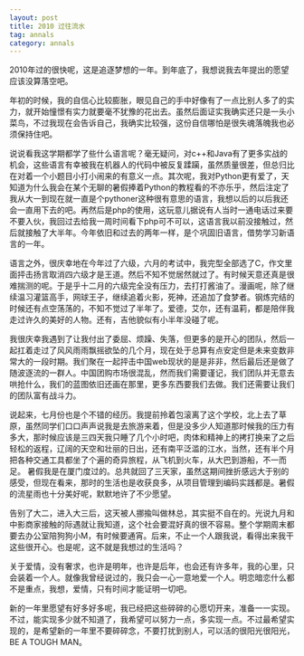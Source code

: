 ```yaml
---
layout: post
title: 2010 过往流水
tag: annals
category: annals
---
```



2010年过的很快呢，这是追逐梦想的一年。到年底了，我想说我去年提出的愿望应该没算落空吧。

年初的时候，我的自信心比较膨胀，眼见自己的手中好像有了一点比别人多了的实力，就开始憧憬有实力就要毫不犹豫的花出去。虽然后面证实我确实还只是一头小菜鸟，不过我现在会告诉自己，我确实比较强，这份自信哪怕是很失魂落魄我也必须保持住吧。

说说看我这学期都学了些什么语言呢？毫无疑问，对c++和Java有了更多实战的机会，这些语言有幸被我在机器人的代码中被反复蹂躏，虽然质量很差，但总归比在对着一个小题目小打小闹来的有意义一点。其次呢，我对Python更有爱了，天知道为什么我会在某个无聊的暑假捧着Python的教程看的不亦乐乎，然后注定了我从大一到现在就一直是个pythoner这种很有意思的语言，我想以后的以后我还会一直用下去的吧。再然后是php的使用，这玩意儿据说有人当时一通电话过来要不要入伙，我回过去给我一周时间看下php可不可以，这语言我以前没接触过，然后就接触了大半年。今年依旧和过去的两年一样，是个巩固旧语言，借势学习新语言的一年。

语言之外，很庆幸地在今年过了六级，六月的考试中，我完型全部选了C，作文里面抨击扬言取消四六级才是王道。然后不知不觉居然就过了。有时候天意还真是很难揣测的呢。于是乎十二月的六级完全没有压力，去打打酱油了。漫画呢，除了继续温习灌篮高手，网球王子，继续追着火影，死神，还追加了食梦者。钢炼完结的时候还有点空荡荡的，不知不觉过了半年了。爱德，艾尔，还有温莉，都是陪伴我走过许久的美好的人物。还有，吉他貌似有小半年没碰了呢。

我很庆幸我遇到了让我付出了委屈、烦躁、失落，但更多的是开心的团队，然后一起扛着走过了风风雨雨飘摇欲坠的几个月，现在处于总算有点安定但是未来变数非常大的一段时期。我们聚在一起抨击中国web现状的是是非非，然后最后还是做了随波逐流的一群人。中国团购市场很混乱，然而我们需要谨记，我们团队并无意去哄抢什么，我们的蓝图依旧还画在那里，更多东西要我们去做。我们还需要让我们的团队富有战斗力。

说起来，七月份也是个不错的经历。我提前拎着包滚离了这个学校，北上去了草原，虽然同学们口口声声说我是去旅游来着，但是没多少人知道那时候我的压力有多大，那时候应该是三四天我只睡了几个小时吧，肉体和精神上的拷打换来了之后轻松的返程，辽阔的天空和壮丽的日出，还有南平泛滥的江水，当然，还有半个月把各种交通工具都坐了个遍的奇异旅程，从飞机到火车，从大巴到游船，不一而足。
暑假我是在厦门度过的。总共就回了三天家，虽然这期间挫折感远大于别的感受，但现在看来，那时的生活也是收获良多，从项目管理到编码实践都是。暑假的流星雨也十分美好呢，默默地许了不少愿望。

告别了大二，进入大三后，这天被人挪揄叫做林总，其实挺不自在的。光说九月和中影商家接触的际遇就让我知道，这个社会要混好真的很不容易。整个学期周末都要去办公室陪狗狗小M，有时候要通宵。后来，不止一个人跟我说，看得出来我干这些很开心。也是呢，这不就是我想过的生活吗？

关于爱情，没有奢求，也许是明年，也许是后年，也会还有许多年，我的心里，只会装着一个人。就像我曾经说过的，我只会一心一意地爱一个人。明恋暗恋什么都不是重点，我想，爱情，只有时间才能证明一切吧。

新的一年里愿望有好多好多呢，我已经把这些碎碎的心愿切开来，准备一一实现。不过，能实现多少就不知道了，我希望可以努力一点，多实现一点。不过最希望实现的，是希望新的一年里不要碎碎念，不要打扰到别人，可以活的很阳光很阳光，BE A TOUGH MAN。
